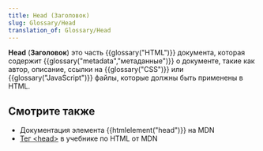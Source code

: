 ```yaml
---
title: Head (Заголовок)
slug: Glossary/Head
translation_of: Glossary/Head
---
```


**Head** (**Заголовок**) это часть {{glossary("HTML")}} документа, которая содержит {{glossary("metadata","метаданные")}} о документе, такие как автор, описание, ссылки на {{glossary("CSS")}} или {{glossary("JavaScript")}} файлы, которые должны быть применены в HTML.

## Смотрите также

- Документация элемента {{htmlelement("head")}} на MDN
- [Тег \<head>](/ru/docs/Learn/HTML/Introduction_to_HTML/The_head_metadata_in_HTML) в учебнике по HTML от MDN
